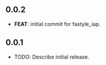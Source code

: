 ## 0.0.2

 - **FEAT**: initial commit for fastyle_iap.

## 0.0.1

* TODO: Describe initial release.
